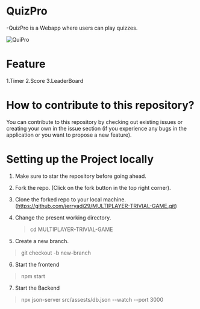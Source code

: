 # QuizPro
-QuizPro is a Webapp where users can play quizzes.

![QuiPro](https://github.com/jerryadi29/MULTIPLAYER-TRIVIAL-GAME/assets/73049586/717842ec-b5ba-4f58-af5a-91d85f6bb2c5)

# Feature 

1.Timer
2.Score
3.LeaderBoard

# How to contribute to this repository?
You can contribute to this repository by checking out existing issues or creating your
own in the issue section (if you experience any bugs in the application or you want to propose a new feature).

# Setting up the Project locally 
1. Make sure to star the repository before going ahead.
2. Fork the repo. (Click on the fork button in the top right corner).
3. Clone the forked repo to your local machine.
 (https://github.com/jerryadi29/MULTIPLAYER-TRIVIAL-GAME.git) 
4. Change the present working directory.
   > cd MULTIPLAYER-TRIVIAL-GAME

5. Create a new branch.
  > git checkout -b new-branch

6. Start the frontend
  > npm start

7. Start the Backend
  > npx json-server src/assests/db.json --watch --port 3000

